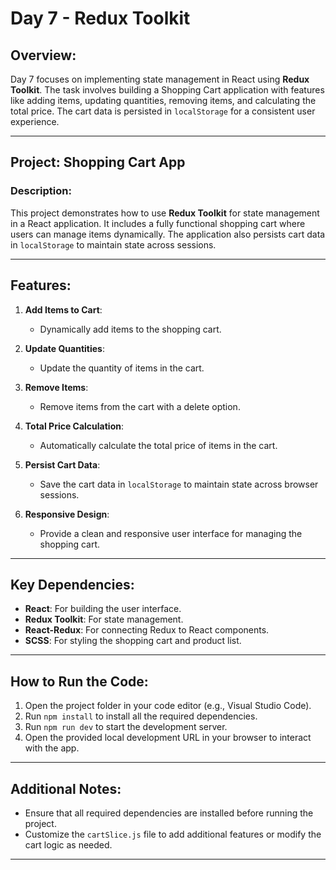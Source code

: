 # Day 7 - Redux Toolkit

## Overview:
Day 7 focuses on implementing state management in React using **Redux Toolkit**. The task involves building a Shopping Cart application with features like adding items, updating quantities, removing items, and calculating the total price. The cart data is persisted in `localStorage` for a consistent user experience.

---

## Project: Shopping Cart App

### Description:
This project demonstrates how to use **Redux Toolkit** for state management in a React application. It includes a fully functional shopping cart where users can manage items dynamically. The application also persists cart data in `localStorage` to maintain state across sessions.

---

## Features:
1. **Add Items to Cart**:
   - Dynamically add items to the shopping cart.

2. **Update Quantities**:
   - Update the quantity of items in the cart.

3. **Remove Items**:
   - Remove items from the cart with a delete option.

4. **Total Price Calculation**:
   - Automatically calculate the total price of items in the cart.

5. **Persist Cart Data**:
   - Save the cart data in `localStorage` to maintain state across browser sessions.

6. **Responsive Design**:
   - Provide a clean and responsive user interface for managing the shopping cart.

---

## Key Dependencies:
- **React**: For building the user interface.
- **Redux Toolkit**: For state management.
- **React-Redux**: For connecting Redux to React components.
- **SCSS**: For styling the shopping cart and product list.

---

## How to Run the Code:
1. Open the project folder in your code editor (e.g., Visual Studio Code).
2. Run `npm install` to install all the required dependencies.
3. Run `npm run dev` to start the development server.
4. Open the provided local development URL in your browser to interact with the app.

---

## Additional Notes:
- Ensure that all required dependencies are installed before running the project.
- Customize the `cartSlice.js` file to add additional features or modify the cart logic as needed.

---
